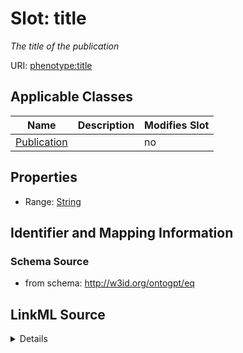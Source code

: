 

# Slot: title


_The title of the publication_



URI: [phenotype:title](http://w3id.org/ontogpt/phenotype/title)



<!-- no inheritance hierarchy -->





## Applicable Classes

| Name | Description | Modifies Slot |
| --- | --- | --- |
| [Publication](Publication.md) |  |  no  |







## Properties

* Range: [String](String.md)





## Identifier and Mapping Information







### Schema Source


* from schema: http://w3id.org/ontogpt/eq




## LinkML Source

<details>
```yaml
name: title
description: The title of the publication
from_schema: http://w3id.org/ontogpt/eq
rank: 1000
alias: title
owner: Publication
domain_of:
- Publication
range: string

```
</details>